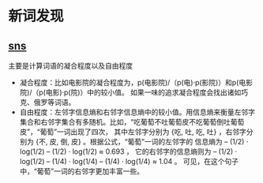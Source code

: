 # 新词发现
## [sns](http://www.matrix67.com/blog/archives/5044)
主要是计算词语的凝合程度以及自由程度
- 凝合程度：比如电影院的凝合程度为，p(电影院)/（p(电)·p(影院)）和p(电影院)/（p(电影)·p(院)）中的较小值。
如果一味的追求凝合程度会找出诸如巧克、俄罗等词语。
- 自由程度：左邻字信息熵和右邻字信息熵中的较小值。用信息熵来衡量左邻字集合和右邻字集合有多随机。比如，“吃葡萄不吐葡萄皮不吃葡萄倒吐葡萄皮”，“葡萄”一词出现了四次，
其中左邻字分别为 {吃, 吐, 吃, 吐} ，右邻字分别为 {不, 皮, 倒, 皮} 。根据公式，“葡萄”一词的左邻字的
信息熵为 – (1/2) · log(1/2) – (1/2) · log(1/2) ≈ 0.693 ，
它的右邻字的信息熵则为 – (1/2) · log(1/2) – (1/4) · log(1/4) – (1/4) · log(1/4) ≈ 1.04 。
可见，在这个句子中，“葡萄”一词的右邻字更加丰富一些。
